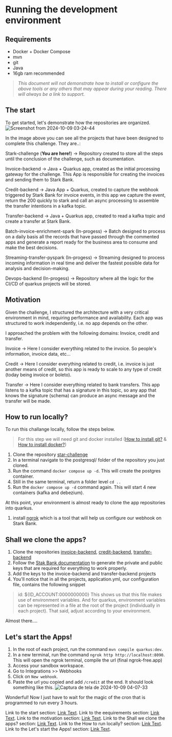 # Running the development environment 


## Requirements
- Docker + Docker Compose
- mvn
- git
- Java
- 16gb ram recommended

> _This document will not demonstrate how to install or configure the above tools or any others that may appear during your reading. There will always be a link to support._


## The start

To get started, let's demonstrate how the repositories are organized.
![Screenshot from 2024-10-09 03-24-44](https://github.com/user-attachments/assets/caeaedeb-53f0-411a-bc1e-5fa04a9221b7)

In the image above you can see all the projects that have been designed to complete this challenge. They are..:

Stark-challenge (__You are here!__) -> Repository created to store all the steps until the conclusion of the challenge, such as documentation.

Invoice-backend -> Java + Quarkus app, created as the initial processing gateway for the challenge. This App is responsible for creating the invoices and sending them to Stark Bank.

Credit-backend -> Java App + Quarkus, created to capture the webhook triggered by Stark Bank for invoice events, in this app we capture the event, return the 200 quickly to stark and call an async processing to assemble the transfer intentions in a kafka topic.

Transfer-backend -> Java + Quarkus app, created to read a kafka topic and create a transfer at Stark Bank.

Batch-invoice-enrichment-spark (In-progess) -> Batch designed to process on a daily basis all the records that have passed through the commented apps and generate a report ready for the business area to consume and make the best decisions.

Streaming-transfer-pyspark (In-progess) -> Streaming designed to process incoming information in real time and deliver the fastest possible data for analysis and decision-making.

Devops-backend (In-progess) -> Repository where all the logic for the CI/CD of quarkus projects will be stored.

## Motivation

Given the challenge, I structured the architecture with a very critical environment in mind, requiring performance and availability. Each app was structured to work independently, i.e. no app depends on the other.

I approached the problem with the following domains: Invoice, credit and transfer.

Invoice -> Here I consider everything related to the invoice. So people's information, invoice data, etc...

Credit -> Here I consider everything related to credit, i.e. invoice is just another means of credit, so this app is ready to scale to any type of credit (today being invoice or boleto).

Transfer -> Here I consider everything related to bank transfers. This app listens to a kafka topic that has a signature in this topic, so any app that knows the signature (schema) can produce an async message and the transfer will be made.


## How to run locally?

To run this challange locally, follow the steps below.
> For this step we will need git and docker installed ([How to install git?](https://git-scm.com/book/pt-br/v2/Come%C3%A7ando-Instalando-o-Git) & [How to install docker?](https://docs.docker.com/engine/install/))

1. Clone the repository [star-challenge](https://github.com/stark-ubuntu/stark-challenge)
2. In a terminal navigate to the postgresql/ folder of the repository you just cloned.
3. Run the command `docker compose up -d`. This will create the postgres container.
4. Still in the same terminal, return a folder level `cd ..`
5. Run the `docker compose up -d` command again. This will start 4 new containers (kafka and debezium).

At this point, your environment is almost ready to clone the app repositories into quarkus.

1. install [ngrok](https://dashboard.ngrok.com/get-started/setup/linux) which is a tool that will help us configure our webhook on Stark Bank.

## Shall we clone the apps?

1. Clone the repositories [invoice-backend](https://github.com/stark-ubuntu/invoice-backend), [credit-backend](https://github.com/stark-ubuntu/credit-backend), [transfer-backend](https://github.com/stark-ubuntu/transfer-backend)
2. Follow the [Stak Bank documentation](https://starkbank.com/docs/api#authentication) to generate the private and public keys that are required for everything to work properly.
3. Add the keys to the invoice-backend and transfer-backend projects
4. You'll notice that in all the projects, application.yml, our configuration file, contains the following snippet
> id: ${ID_ACCOUNT:0000000000}
This shows us that this file makes use of environment variables. And for quarkus, environment variables can be represented in a file at the root of the project (individually in each project). That said, adjust according to your environment.

Almost there....

## Let's start the Apps!

1. In the root of each project, run the command `mvn compile quarkus:dev`.
2. In a new terminal, run the command `ngrok http http://localhost:8090`.
This will open the ngrok terminal, compile the url (final ngrok-free.app)
3. Access your sandbox workspace.
4. Go to Integrations >> Webhooks
5. Click on `New webhook`.
6. Paste the url you copied and add `/credit` at the end.
It should look something like this.
![Captura de tela de 2024-10-09 04-07-33](https://github.com/user-attachments/assets/efec895d-fd1d-4698-8dec-55ccf98107b8)

Wonderful! Now I just have to wait for the magic of the cron that is programmed to run every 3 hours.



Link to the start section: [Link Text](#the-start).
Link to the eequirements section: [Link Text](#requirements).
Link to the motivation section: [Link Text](#motivation).
Link to the Shall we clone the apps? section: [Link Text](#shall-we-clone-the-apps).
Link to the How to run locally? section: [Link Text](#how-to-run-locally?).
Link to the Let's start the Apps! section: [Link Text](#letsstart-the-apps!).

